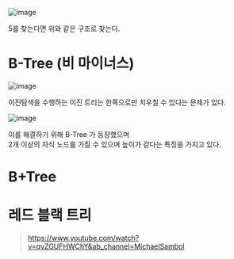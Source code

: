 ![image](https://user-images.githubusercontent.com/50267433/138223597-ca4f33e1-047d-4983-b2c2-03544853ced5.png)

5를 찾는다면 위와 같은 구조로 찾는다.  


# B-Tree (비 마이너스)   

![image](https://user-images.githubusercontent.com/50267433/138224985-74a673c7-5d76-49bf-a082-66d8a6ea3cd3.png)

이진탐색을 수행하는 이진 트리는 한쪽으로만 치우칠 수 있다는 문제가 있다.   

![image](https://user-images.githubusercontent.com/50267433/138225030-9b5eeb98-2707-4489-af85-b1bc532b2944.png)
  
이를 해결하기 위해 B-Tree 가 등장했으며    
2개 이상의 자식 노드를 가질 수 있으며 높이가 같다는 특징을 가지고 있다.     



# B+Tree

# 레드 블랙 트리 
> https://www.youtube.com/watch?v=qvZGUFHWChY&ab_channel=MichaelSambol  


